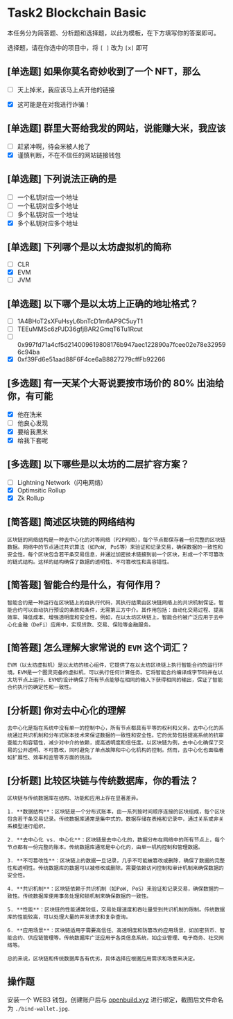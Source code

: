 # Task2 Blockchain Basic

本任务分为简答题、分析题和选择题，以此为模板，在下方填写你的答案即可。

选择题，请在你选中的项目中，将 `[ ]` 改为 `[x]` 即可



## [单选题] 如果你莫名奇妙收到了一个 NFT，那么

- [ ] 天上掉米，我应该马上点开他的链接
- [x] 这可能是在对我进行诈骗！



## [单选题] 群里大哥给我发的网站，说能赚大米，我应该

- [ ] 赶紧冲啊，待会米被人抢了
- [x] 谨慎判断，不在不信任的网站链接钱包

## [单选题] 下列说法正确的是

- [ ] 一个私钥对应一个地址
- [ ] 一个私钥对应多个地址
- [ ] 多个私钥对应一个地址
- [x] 多个私钥对应多个地址

 ## [单选题] 下列哪个是以太坊虚拟机的简称

- [ ] CLR
- [x] EVM
- [ ] JVM

## [单选题] 以下哪个是以太坊上正确的地址格式？

- [ ] 1A4BHoT2sXFuHsyL6bnTcD1m6AP9C5uyT1
- [ ] TEEuMMSc6zPJD36gfjBAR2GmqT6Tu1Rcut
- [ ] 0x997fd71a4cf5d214009619808176b947aec122890a7fcee02e78e329596c94ba
- [x] 0xf39Fd6e51aad88F6F4ce6aB8827279cffFb92266
      
## [多选题] 有一天某个大哥说要按市场价的 80% 出油给你，有可能

- [x] 他在洗米
- [ ] 他良心发现
- [x] 要给我黒米
- [x] 给我下套呢

## [多选题] 以下哪些是以太坊的二层扩容方案？

- [ ] Lightning Network（闪电网络）
- [x] Optimsitic Rollup
- [x] Zk Rollup

## [简答题] 简述区块链的网络结构

```
区块链的网络结构是一种去中心化的对等网络（P2P网络），每个节点都保存着一份完整的区块链数据。网络中的节点通过共识算法（如PoW, PoS等）来验证和记录交易，确保数据的一致性和安全性。每个区块包含若干条交易信息，并通过加密技术链接到前一个区块，形成一个不可篡改的链式结构。这样的结构确保了数据的透明性、不可篡改性和高容错性。
```



## [简答题] 智能合约是什么，有何作用？

```
智能合约是一种运行在区块链上的自执行代码，其执行结果由区块链网络上的共识机制保证。智能合约可以自动执行预设的条款和条件，无需第三方中介。其作用包括：自动化交易过程、提高效率、降低成本、增强透明度和安全性。例如，在以太坊区块链上，智能合约被广泛应用于去中心化金融（DeFi）应用中，实现贷款、交易、保险等金融服务。
```



## [简答题] 怎么理解大家常说的 `EVM` 这个词汇？

```
EVM（以太坊虚拟机）是以太坊的核心组件，它提供了在以太坊区块链上执行智能合约的运行环境。EVM是一个图灵完备的虚拟机，可以执行任何计算任务。它将智能合约编译成字节码并在以太坊节点上运行。EVM的设计确保了所有节点能够在相同的输入下获得相同的输出，保证了智能合约执行的确定性和一致性。
```



## [分析题] 你对去中心化的理解

```
去中心化是指在系统中没有单一的控制中心，所有节点都具有平等的权利和义务。去中心化的系统通过共识机制和分布式账本技术来保证数据的一致性和安全性。它的优势包括提高系统的抗审查能力和容错性，减少对中介的依赖，提高透明度和信任度。以区块链为例，去中心化确保了交易的公开透明、不可篡改，同时避免了单点故障和中心化机构的控制。然而，去中心化也面临着如扩展性、效率和监管等方面的挑战。
```



## [分析题] 比较区块链与传统数据库，你的看法？

```
区块链与传统数据库在结构、功能和应用上存在显著差异。

1. **数据结构**：区块链是一个分布式账本，由一系列按时间顺序连接的区块组成，每个区块包含若干条交易记录。传统数据库通常是集中式的，数据存储在表格和记录中，通过关系或非关系模型进行组织。

2. **去中心化 vs. 中心化**：区块链是去中心化的，数据分布在网络中的所有节点上，每个节点都有一份完整的账本。传统数据库通常是中心化的，由单一机构控制和管理数据。

3. **不可篡改性**：区块链上的数据一旦记录，几乎不可能被篡改或删除，确保了数据的完整性和透明性。传统数据库的数据可以被修改或删除，需要依赖访问控制和审计机制来确保数据的安全性。

4. **共识机制**：区块链依赖于共识机制（如PoW, PoS）来验证和记录交易，确保数据的一致性。传统数据库使用事务处理和锁机制来确保数据的一致性。

5. **性能**：区块链的性能通常较低，交易处理速度和吞吐量受到共识机制的限制。传统数据库的性能较高，可以处理大量的并发请求和复杂查询。

6. **应用场景**：区块链适用于需要高信任、高透明度和防篡改的应用场景，如加密货币、智能合约、供应链管理等。传统数据库广泛应用于各类信息系统，如企业管理、电子商务、社交网络等。

总的来说，区块链和传统数据库各有优劣，具体选择应根据应用需求和场景来决定。
```



## 操作题

安装一个 WEB3 钱包，创建账户后与 [openbuild.xyz](https://openbuild.xyz/profile) 进行绑定，截图后文件命名为 `./bind-wallet.jpg`.
